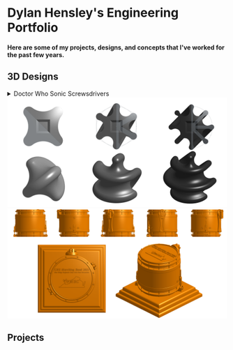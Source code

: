 # Dylan Hensley's Engineering Portfolio
#### Here are some of my projects, designs, and concepts that I've worked for the past few years.

## 3D Designs
<details><summary>Doctor Who Sonic Screwsdrivers</summary>
<img src="Doctor Who.png" width="1000">
</details>
<img src="Sphericons.png" width="1000">
<img src="Snare Drum.png" width="1000">

## Projects
